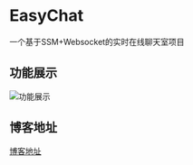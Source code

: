 # EasyChat
一个基于SSM+Websocket的实时在线聊天室项目

## 功能展示
![功能展示](https://github.com/MccreeFei/EasyChat/tree/master/src/main/webapp/resources/image/ezchat.gif)

## 博客地址
[博客地址](http://www.mccreefei.cn/2017/05/30/easychat/)
